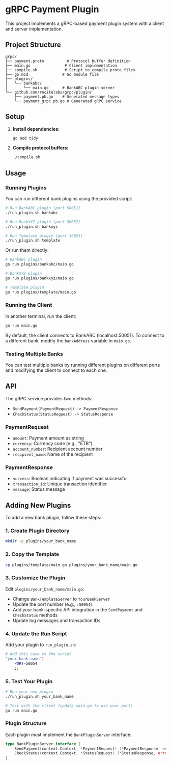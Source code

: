 # gRPC Payment Plugin

This project implements a gRPC-based payment plugin system with a client and server implementation.

## Project Structure

```
grpc/
├── payment.proto          # Protocol buffer definition
├── main.go               # Client implementation
├── compile.sh            # Script to compile proto files
├── go.mod               # Go module file
├── plugins/
│   └── bankabc/
│       └── main.go      # BankABC plugin server
└── github.com/recitelabs/grpc/plugin/
    ├── payment.pb.go    # Generated message types
    └── payment_grpc.pb.go # Generated gRPC service
```

## Setup

1. **Install dependencies:**
   ```bash
   go mod tidy
   ```

2. **Compile protocol buffers:**
   ```bash
   ./compile.sh
   ```

## Usage

### Running Plugins

You can run different bank plugins using the provided script:

```bash
# Run BankABC plugin (port 50051)
./run_plugin.sh bankabc

# Run BankXYZ plugin (port 50052)
./run_plugin.sh bankxyz

# Run Template plugin (port 50053)
./run_plugin.sh template
```

Or run them directly:

```bash
# BankABC plugin
go run plugins/bankabc/main.go

# BankXYZ plugin  
go run plugins/bankxyz/main.go

# Template plugin
go run plugins/template/main.go
```

### Running the Client

In another terminal, run the client:

```bash
go run main.go
```

By default, the client connects to BankABC (localhost:50051). To connect to a different bank, modify the `bankAddress` variable in `main.go`.

### Testing Multiple Banks

You can test multiple banks by running different plugins on different ports and modifying the client to connect to each one.

## API

The gRPC service provides two methods:

- `SendPayment(PaymentRequest) -> PaymentResponse`
- `CheckStatus(StatusRequest) -> StatusResponse`

### PaymentRequest
- `amount`: Payment amount as string
- `currency`: Currency code (e.g., "ETB")
- `account_number`: Recipient account number
- `recipient_name`: Name of the recipient

### PaymentResponse
- `success`: Boolean indicating if payment was successful
- `transaction_id`: Unique transaction identifier
- `message`: Status message

## Adding New Plugins

To add a new bank plugin, follow these steps:

### 1. Create Plugin Directory

```bash
mkdir -p plugins/your_bank_name
```

### 2. Copy the Template

```bash
cp plugins/template/main.go plugins/your_bank_name/main.go
```

### 3. Customize the Plugin

Edit `plugins/your_bank_name/main.go`:

- Change `BankTemplateServer` to `YourBankServer`
- Update the port number (e.g., `:50054`)
- Add your bank-specific API integration in the `SendPayment` and `CheckStatus` methods
- Update log messages and transaction IDs

### 4. Update the Run Script

Add your plugin to `run_plugin.sh`:

```bash
# Add this case to the script
"your_bank_name")
    PORT=50054
    ;;
```

### 5. Test Your Plugin

```bash
# Run your new plugin
./run_plugin.sh your_bank_name

# Test with the client (update main.go to use your port)
go run main.go
```

### Plugin Structure

Each plugin must implement the `BankPluginServer` interface:

```go
type BankPluginServer interface {
    SendPayment(context.Context, *PaymentRequest) (*PaymentResponse, error)
    CheckStatus(context.Context, *StatusRequest) (*StatusResponse, error)
}
```
